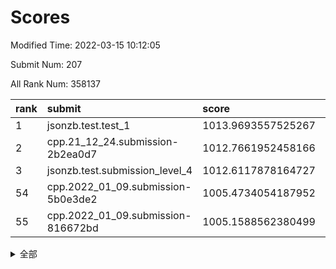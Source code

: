 # Scores

Modified Time: 2022-03-15 10:12:05

Submit Num: 207

All Rank Num: 358137

| rank |               submit               |       score        |       sigma        | pk_num |
| :--- | :--------------------------------- | :----------------- | :----------------- | :----- |
| 1    | jsonzb.test.test_1                 | 1013.9693557525267 | 0.8332427767855611 | 6920   |
| 2    | cpp.21_12_24.submission-2b2ea0d7   | 1012.7661952458166 | 0.8066034601150748 | 6924   |
| 3    | jsonzb.test.submission_level_4     | 1012.6117878164727 | 0.7994418334189639 | 6920   |
| 54   | cpp.2022_01_09.submission-5b0e3de2 | 1005.4734054187952 | 0.7171139095526695 | 6920   |
| 55   | cpp.2022_01_09.submission-816672bd | 1005.1588562380499 | 0.7257640052368599 | 6921   |


<details>
<summary>全部</summary>

| rank |                 submit                 |       score        |       sigma        | pk_num |
| :--- | :------------------------------------- | :----------------- | :----------------- | :----- |
| 1    | jsonzb.test.test_1                     | 1013.9693557525267 | 0.8332427767855611 | 6920   |
| 2    | cpp.21_12_24.submission-2b2ea0d7       | 1012.7661952458166 | 0.8066034601150748 | 6924   |
| 3    | jsonzb.test.submission_level_4         | 1012.6117878164727 | 0.7994418334189639 | 6920   |
| 4    | gobigger.level_3.submission_level_3_35 | 1012.1571373107981 | 0.7757375724365467 | 6915   |
| 5    | gobigger.level_3.submission_level_3_18 | 1011.243511119169  | 0.7769651981561316 | 6920   |
| 6    | gobigger.level_3.submission_level_3_15 | 1011.1313217370827 | 0.7627314180597816 | 6917   |
| 7    | gobigger.level_3.submission_level_3_28 | 1011.1044259417839 | 0.7848159162682526 | 6919   |
| 8    | gobigger.level_3.submission_level_3_31 | 1011.0769407309136 | 0.7435054932596985 | 6922   |
| 9    | gobigger.level_3.submission_level_3_49 | 1011.0735438330398 | 0.7588477279973829 | 6920   |
| 10   | gobigger.level_3.submission_level_3_45 | 1010.9562405165224 | 0.7673868468660264 | 6925   |
| 11   | gobigger.level_3.submission_level_3_24 | 1010.9067330396681 | 0.769828245596284  | 6922   |
| 12   | gobigger.level_3.submission_level_3_12 | 1010.8668136271018 | 0.767099463292094  | 6924   |
| 13   | gobigger.level_3.submission_level_3_2  | 1010.8630271117938 | 0.7724801045374785 | 6923   |
| 14   | gobigger.level_3.submission_level_3_16 | 1010.7851230073494 | 0.7712078873050344 | 6920   |
| 15   | gobigger.level_3.submission_level_3_43 | 1010.7640354883488 | 0.7794776072697782 | 6914   |
| 16   | gobigger.level_3.submission_level_3_33 | 1010.7549763355057 | 0.7467593826459626 | 6920   |
| 17   | gobigger.level_3.submission_level_3_1  | 1010.6381427934473 | 0.7576427679287209 | 6917   |
| 18   | gobigger.level_3.submission_level_3_19 | 1010.6292801758325 | 0.7585089950567112 | 6923   |
| 19   | gobigger.level_3.submission_level_3_17 | 1010.609722301826  | 0.7746463424115942 | 6921   |
| 20   | gobigger.level_3.submission_level_3_36 | 1010.535466385219  | 0.7505153934302735 | 6918   |
| 21   | gobigger.level_3.submission_level_3_22 | 1010.5058378207458 | 0.7653588150510274 | 6918   |
| 22   | gobigger.level_3.submission_level_3_6  | 1010.5050718299344 | 0.7949315389840736 | 6922   |
| 23   | gobigger.level_3.submission_level_3_4  | 1010.3713459758362 | 0.7771098505684394 | 6921   |
| 24   | gobigger.level_3.submission_level_3_37 | 1010.3161029087944 | 0.7640564712618978 | 6917   |
| 25   | gobigger.level_3.submission_level_3_27 | 1010.2688447841473 | 0.7817316461288722 | 6924   |
| 26   | gobigger.level_3.submission_level_3_20 | 1010.2181173496456 | 0.7572836699927449 | 6921   |
| 27   | gobigger.level_3.submission_level_3_41 | 1010.2136311170404 | 0.7548602824467556 | 6922   |
| 28   | gobigger.level_3.submission_level_3_5  | 1010.1705897813155 | 0.7638059347146994 | 6917   |
| 29   | gobigger.level_3.submission_level_3_48 | 1010.1465153887435 | 0.7750109375813734 | 6925   |
| 30   | gobigger.level_3.submission_level_3_11 | 1010.104164684516  | 0.7513838063720156 | 6919   |
| 31   | gobigger.level_3.submission_level_3_38 | 1010.0272457420538 | 0.7725227943512735 | 6923   |
| 32   | gobigger.level_3.submission_level_3_14 | 1009.9987220143229 | 0.7440060495502819 | 6921   |
| 33   | gobigger.level_3.submission_level_3_21 | 1009.9707737502171 | 0.7594824632626898 | 6922   |
| 34   | gobigger.level_3.submission_level_3_40 | 1009.9455228626541 | 0.759345778180816  | 6920   |
| 35   | gobigger.level_3.submission_level_3_8  | 1009.9300833712107 | 0.7584652518602045 | 6925   |
| 36   | gobigger.level_3.submission_level_3_39 | 1009.9221538565273 | 0.7479343887117905 | 6922   |
| 37   | gobigger.level_3.submission_level_3_9  | 1009.9079877138736 | 0.7473248630841263 | 6925   |
| 38   | gobigger.level_3.submission_level_3_10 | 1009.8914248410831 | 0.7412764119438029 | 6922   |
| 39   | gobigger.level_3.submission_level_3_23 | 1009.7993742158598 | 0.746806073015938  | 6918   |
| 40   | gobigger.level_3.submission_level_3_47 | 1009.7902657632757 | 0.7658761513554692 | 6924   |
| 41   | gobigger.level_3.submission_level_3_26 | 1009.566751201642  | 0.7325577404856465 | 6922   |
| 42   | gobigger.level_3.submission_level_3_29 | 1009.5476197540409 | 0.7557739937782935 | 6916   |
| 43   | gobigger.level_3.submission_level_3_46 | 1009.5088896871617 | 0.7737490468268544 | 6922   |
| 44   | gobigger.level_3.submission_level_3_30 | 1009.39703383355   | 0.7449827250380325 | 6925   |
| 45   | gobigger.level_3.submission_level_3_44 | 1009.3278278860863 | 0.7715482962620623 | 6916   |
| 46   | gobigger.level_3.submission_level_3_34 | 1009.3218908137926 | 0.7620830494914734 | 6918   |
| 47   | gobigger.level_3.submission_level_3_3  | 1009.2985517433344 | 0.7450945066075666 | 6919   |
| 48   | gobigger.level_3.submission_level_3_42 | 1009.2929198955658 | 0.7432264001765544 | 6921   |
| 49   | gobigger.level_3.submission_level_3_25 | 1009.1822352907955 | 0.7362661365658941 | 6924   |
| 50   | gobigger.level_3.submission_level_3_7  | 1009.0884755057318 | 0.7368165117505423 | 6915   |
| 51   | gobigger.level_3.submission_level_3_13 | 1009.0633616187382 | 0.7302716795953011 | 6920   |
| 52   | gobigger.level_3.submission_level_3_32 | 1008.5142359081218 | 0.7509880241493707 | 6923   |
| 53   | gobigger.level_3.submission_level_3_0  | 1008.2619261414571 | 0.7402505049060575 | 6922   |
| 54   | cpp.2022_01_09.submission-5b0e3de2     | 1005.4734054187952 | 0.7171139095526695 | 6920   |
| 55   | cpp.2022_01_09.submission-816672bd     | 1005.1588562380499 | 0.7257640052368599 | 6921   |
| 56   | gobigger.level_1.submission_level_1_1  | 1004.4780325734682 | 0.7253566887277759 | 6915   |
| 57   | gobigger.level_1.submission_level_1_35 | 1004.1583898839682 | 0.7222920680220597 | 6921   |
| 58   | gobigger.level_1.submission_level_1_19 | 1004.0446665902235 | 0.7211271186868329 | 6922   |
| 59   | gobigger.level_1.submission_level_1_34 | 1004.0065163267144 | 0.7294654968696528 | 6916   |
| 60   | gobigger.level_1.submission_level_1_13 | 1003.9949796236651 | 0.7190894960685756 | 6920   |
| 61   | gobigger.level_1.submission_level_1_7  | 1003.9706470666616 | 0.7239838733041631 | 6922   |
| 62   | gobigger.level_1.submission_level_1_17 | 1003.9545695798242 | 0.7243398924201754 | 6923   |
| 63   | gobigger.level_1.submission_level_1_9  | 1003.926417512756  | 0.7055763592908546 | 6923   |
| 64   | gobigger.level_1.submission_level_1_20 | 1003.800864340244  | 0.7079782472971177 | 6914   |
| 65   | gobigger.level_1.submission_level_1_4  | 1003.7939029656998 | 0.704164587874844  | 6923   |
| 66   | gobigger.level_1.submission_level_1_16 | 1003.7937208040826 | 0.729753449468887  | 6924   |
| 67   | gobigger.level_1.submission_level_1_11 | 1003.7282122954512 | 0.7130455011450191 | 6917   |
| 68   | gobigger.level_1.submission_level_1_47 | 1003.6486083733269 | 0.707295448306837  | 6925   |
| 69   | gobigger.level_1.submission_level_1_27 | 1003.5406241353438 | 0.7146645998471277 | 6920   |
| 70   | gobigger.level_1.submission_level_1_25 | 1003.5280991924033 | 0.7239395443839145 | 6919   |
| 71   | gobigger.level_1.submission_level_1_5  | 1003.3993535300932 | 0.7132951982457575 | 6918   |
| 72   | gobigger.level_1.submission_level_1_2  | 1003.3616507848091 | 0.7199281178513789 | 6921   |
| 73   | gobigger.level_1.submission_level_1_41 | 1003.3559278649892 | 0.7271786583875999 | 6917   |
| 74   | gobigger.level_1.submission_level_1_14 | 1003.3485206033569 | 0.714639316118537  | 6926   |
| 75   | gobigger.level_1.submission_level_1_18 | 1003.3112196775073 | 0.7212408796694059 | 6926   |
| 76   | gobigger.level_1.submission_level_1_29 | 1003.2565204170486 | 0.706959797034899  | 6921   |
| 77   | gobigger.level_1.submission_level_1_32 | 1003.2286178991628 | 0.7173707259565882 | 6920   |
| 78   | gobigger.level_1.submission_level_1_26 | 1003.1863770677445 | 0.7083299970410886 | 6919   |
| 79   | gobigger.level_1.submission_level_1_49 | 1003.1013202987015 | 0.7133012771280903 | 6917   |
| 80   | gobigger.level_1.submission_level_1_42 | 1003.1000116380013 | 0.7111668036048152 | 6915   |
| 81   | gobigger.level_1.submission_level_1_33 | 1003.0929479762351 | 0.7104013567419759 | 6924   |
| 82   | gobigger.level_1.submission_level_1_48 | 1003.0673030141685 | 0.7173134779533025 | 6915   |
| 83   | gobigger.level_1.submission_level_1_15 | 1003.024082946964  | 0.7128390369614177 | 6928   |
| 84   | gobigger.level_1.submission_level_1_10 | 1003.01418791493   | 0.7096311945212987 | 6927   |
| 85   | gobigger.level_1.submission_level_1_46 | 1002.9884396021494 | 0.7162817627977011 | 6922   |
| 86   | gobigger.level_1.submission_level_1_24 | 1002.9599154977319 | 0.7176080769850843 | 6921   |
| 87   | gobigger.level_1.submission_level_1_21 | 1002.9467640282511 | 0.7077982956593655 | 6917   |
| 88   | gobigger.level_1.submission_level_1_8  | 1002.9024012761602 | 0.7096599260718114 | 6922   |
| 89   | gobigger.level_1.submission_level_1_3  | 1002.8733145173142 | 0.7050635604134753 | 6921   |
| 90   | gobigger.level_1.submission_level_1_45 | 1002.8025306981256 | 0.7149282831399495 | 6918   |
| 91   | gobigger.level_1.submission_level_1_22 | 1002.7769654468422 | 0.7187964811531938 | 6914   |
| 92   | gobigger.level_1.submission_level_1_37 | 1002.7391434082282 | 0.7298250947424765 | 6921   |
| 93   | gobigger.level_1.submission_level_1_30 | 1002.6759298827396 | 0.7110375607444006 | 6917   |
| 94   | gobigger.level_1.submission_level_1_43 | 1002.655445915679  | 0.7156025724006251 | 6922   |
| 95   | gobigger.level_1.submission_level_1_6  | 1002.618565338008  | 0.7178219405439582 | 6923   |
| 96   | gobigger.level_1.submission_level_1_39 | 1002.6106267505094 | 0.7148099940149337 | 6915   |
| 97   | gobigger.level_1.submission_level_1_28 | 1002.5786173499808 | 0.7049118948743489 | 6926   |
| 98   | gobigger.level_1.submission_level_1_23 | 1002.5741235702243 | 0.7114906787899782 | 6918   |
| 99   | gobigger.level_1.submission_level_1_40 | 1002.4575821830825 | 0.7015975271151474 | 6919   |
| 100  | gobigger.level_1.submission_level_1_38 | 1002.3620974349044 | 0.7056081297157382 | 6918   |
| 101  | gobigger.level_1.submission_level_1_0  | 1002.3151873047143 | 0.7187197594173721 | 6921   |
| 102  | gobigger.level_1.submission_level_1_36 | 1002.1393458469697 | 0.7144637306009314 | 6919   |
| 103  | gobigger.level_1.submission_level_1_44 | 1002.0625771245914 | 0.7104518321897514 | 6924   |
| 104  | gobigger.level_1.submission_level_1_12 | 1001.8447419146112 | 0.7180421353774634 | 6918   |
| 105  | gobigger.level_1.submission_level_1_31 | 1001.705904672725  | 0.7136743737683316 | 6918   |
| 106  | gobigger.random.submission_random_19   | 997.4837398372308  | 0.7037220541656896 | 6920   |
| 107  | gobigger.random.submission_random_39   | 997.2566410355364  | 0.7071078343494983 | 6919   |
| 108  | gobigger.random.submission_random_23   | 997.1843217309194  | 0.6921625533263498 | 6918   |
| 109  | gobigger.random.submission_random_20   | 996.9634959389385  | 0.6987214731679122 | 6920   |
| 110  | gobigger.random.submission_random_48   | 996.8564855486268  | 0.7090903072809458 | 6922   |
| 111  | gobigger.random.submission_random_17   | 996.7885418849036  | 0.6981765848036595 | 6921   |
| 112  | gobigger.random.submission_random_4    | 996.762910408618   | 0.6948704367870205 | 6922   |
| 113  | gobigger.random.submission_random_29   | 996.7158905340337  | 0.7200246103301562 | 6920   |
| 114  | gobigger.random.submission_random_3    | 996.5868850763985  | 0.7061021593357416 | 6919   |
| 115  | gobigger.random.submission_random_13   | 996.5254504052593  | 0.7029041302251835 | 6923   |
| 116  | gobigger.random.submission_random_21   | 996.5252822773729  | 0.7196379579158472 | 6919   |
| 117  | gobigger.random.submission_random_9    | 996.4552626263286  | 0.7168691181998941 | 6918   |
| 118  | gobigger.random.submission_random_22   | 996.3901778311122  | 0.7042838176375047 | 6918   |
| 119  | gobigger.random.submission_random_45   | 996.3880438656291  | 0.7144723908593896 | 6922   |
| 120  | gobigger.random.submission_random_0    | 996.3164140868744  | 0.7042840196893012 | 6923   |
| 121  | gobigger.random.submission_random_33   | 996.3042100441668  | 0.7074663388531381 | 6920   |
| 122  | gobigger.random.submission_random_36   | 996.2923262932592  | 0.7073002799332907 | 6921   |
| 123  | gobigger.random.submission_random_42   | 996.2112994263045  | 0.7066718051231029 | 6925   |
| 124  | gobigger.random.submission_random_44   | 996.1915131418286  | 0.7304749627513728 | 6925   |
| 125  | gobigger.random.submission_random_27   | 996.1385459123079  | 0.7130965111752894 | 6924   |
| 126  | gobigger.random.submission_random_12   | 996.1186695582514  | 0.7181735340139934 | 6916   |
| 127  | gobigger.random.submission_random_6    | 996.0491936880414  | 0.7120518756655514 | 6924   |
| 128  | gobigger.random.submission_random_49   | 996.0458033517073  | 0.7090974491087954 | 6913   |
| 129  | gobigger.random.submission_random_30   | 996.0050771758099  | 0.7177200031759774 | 6920   |
| 130  | gobigger.random.submission_random_7    | 995.9865989654634  | 0.7213187530142661 | 6926   |
| 131  | gobigger.random.submission_random_10   | 995.9002566407746  | 0.7155188292212835 | 6922   |
| 132  | gobigger.random.submission_random_47   | 995.8527801067631  | 0.7146323555338054 | 6918   |
| 133  | gobigger.random.submission_random_16   | 995.8458759742867  | 0.7254238954514953 | 6923   |
| 134  | gobigger.random.submission_random_28   | 995.8306233486542  | 0.7128444627597847 | 6918   |
| 135  | gobigger.random.submission_random_34   | 995.8304017694525  | 0.7145785167115883 | 6921   |
| 136  | gobigger.random.submission_random_25   | 995.8249523008374  | 0.7045281849461706 | 6919   |
| 137  | gobigger.random.submission_random_15   | 995.8196689095224  | 0.7276602003642029 | 6918   |
| 138  | gobigger.random.submission_random_37   | 995.7571734744703  | 0.697930267568247  | 6924   |
| 139  | gobigger.random.submission_random_5    | 995.718462207397   | 0.7223276011347953 | 6922   |
| 140  | gobigger.random.submission_random_38   | 995.7171660979627  | 0.7121788507026615 | 6919   |
| 141  | gobigger.random.submission_random_46   | 995.5980230141068  | 0.7045076127902058 | 6921   |
| 142  | gobigger.random.submission_random_31   | 995.5696318860089  | 0.7111513163838948 | 6917   |
| 143  | gobigger.random.submission_random_2    | 995.5586371910058  | 0.7115917996743321 | 6919   |
| 144  | gobigger.random.submission_random_14   | 995.5506133662424  | 0.7082899048282152 | 6922   |
| 145  | gobigger.random.submission_random_26   | 995.5097439425214  | 0.7060336398914326 | 6921   |
| 146  | gobigger.random.submission_random_8    | 995.4219965721976  | 0.7143185574471483 | 6922   |
| 147  | gobigger.random.submission_random_35   | 995.2567424858498  | 0.7027086540270103 | 6922   |
| 148  | gobigger.random.submission_random_41   | 995.1717116381994  | 0.7035723901230537 | 6918   |
| 149  | gobigger.random.submission_random_18   | 995.171593558063   | 0.7174724076842237 | 6928   |
| 150  | gobigger.random.submission_random_24   | 995.0895664336572  | 0.7232387129599995 | 6921   |
| 151  | gobigger.random.submission_random_32   | 995.0401688956542  | 0.7112970761638339 | 6923   |
| 152  | gobigger.random.submission_random_43   | 994.9299185489435  | 0.7239332055290552 | 6919   |
| 153  | gobigger.random.submission_random_40   | 994.8619100291203  | 0.7170016701746071 | 6920   |
| 154  | gobigger.random.submission_random_11   | 994.8050555657327  | 0.7053667743076893 | 6919   |
| 155  | gobigger.level_2.submission_level_2_10 | 994.7251554928229  | 0.7149211688908748 | 6920   |
| 156  | gobigger.random.submission_random_1    | 994.5009067400746  | 0.7256699703361877 | 6921   |
| 157  | gobigger.level_2.submission_level_2_34 | 994.2911309379958  | 0.7492036589772503 | 6923   |
| 158  | gobigger.level_2.submission_level_2_33 | 994.0806780517526  | 0.7325418948714909 | 6920   |
| 159  | gobigger.level_2.submission_level_2_46 | 993.9895280100644  | 0.7254366352290937 | 6913   |
| 160  | gobigger.level_2.submission_level_2_41 | 993.6521443479589  | 0.7372384220766292 | 6918   |
| 161  | gobigger.level_2.submission_level_2_44 | 993.6232454964685  | 0.7234899142326907 | 6923   |
| 162  | gobigger.level_2.submission_level_2_47 | 993.5154279045393  | 0.7353264406099673 | 6925   |
| 163  | gobigger.level_2.submission_level_2_42 | 993.3815598647028  | 0.7502409096729336 | 6922   |
| 164  | gobigger.level_2.submission_level_2_2  | 993.2379252785563  | 0.7227604598209044 | 6921   |
| 165  | gobigger.level_2.submission_level_2_27 | 992.7467613296803  | 0.7406229604506392 | 6923   |
| 166  | gobigger.level_2.submission_level_2_48 | 992.6009357003846  | 0.7254466079594554 | 6920   |
| 167  | gobigger.level_2.submission_level_2_19 | 992.589646278158   | 0.7419203794572944 | 6923   |
| 168  | gobigger.level_2.submission_level_2_23 | 992.5869897532773  | 0.7414899168444901 | 6916   |
| 169  | gobigger.level_2.submission_level_2_30 | 992.4128000662306  | 0.7318093056229437 | 6922   |
| 170  | gobigger.level_2.submission_level_2_25 | 992.4070681114634  | 0.7755795453618991 | 6918   |
| 171  | gobigger.level_2.submission_level_2_40 | 992.3829489890113  | 0.7337628044731075 | 6917   |
| 172  | gobigger.level_2.submission_level_2_22 | 992.3396341644253  | 0.7391075862392463 | 6927   |
| 173  | gobigger.level_2.submission_level_2_11 | 992.3191806449697  | 0.7368218220005247 | 6920   |
| 174  | gobigger.level_2.submission_level_2_31 | 992.2453968976556  | 0.7357681954571847 | 6921   |
| 175  | gobigger.level_2.submission_level_2_20 | 992.2166535486243  | 0.7343297814195973 | 6920   |
| 176  | gobigger.level_2.submission_level_2_43 | 992.1901580435043  | 0.7499098620769673 | 6925   |
| 177  | gobigger.level_2.submission_level_2_28 | 992.189220812298   | 0.7503736881811126 | 6920   |
| 178  | gobigger.level_2.submission_level_2_24 | 992.0765968340351  | 0.7611421875826032 | 6921   |
| 179  | gobigger.level_2.submission_level_2_7  | 992.0231486997334  | 0.7555105590634397 | 6921   |
| 180  | gobigger.level_2.submission_level_2_45 | 992.016508071953   | 0.7440423966130998 | 6922   |
| 181  | gobigger.level_2.submission_level_2_13 | 992.0077062953586  | 0.7347008569385675 | 6920   |
| 182  | gobigger.level_2.submission_level_2_35 | 991.9112579703193  | 0.7474140313102858 | 6916   |
| 183  | gobigger.level_2.submission_level_2_16 | 991.883520196278   | 0.7482652287019818 | 6921   |
| 184  | gobigger.level_2.submission_level_2_21 | 991.8518367203532  | 0.7501754497886252 | 6922   |
| 185  | gobigger.level_2.submission_level_2_39 | 991.8326394963808  | 0.7503513581106642 | 6918   |
| 186  | gobigger.level_2.submission_level_2_49 | 991.8093205286881  | 0.7636817271918638 | 6921   |
| 187  | gobigger.level_2.submission_level_2_5  | 991.7948334400243  | 0.7487219620994734 | 6923   |
| 188  | gobigger.level_2.submission_level_2_36 | 991.7688983646613  | 0.7290675260162373 | 6922   |
| 189  | gobigger.level_2.submission_level_2_12 | 991.6757704808808  | 0.7428803254639494 | 6921   |
| 190  | gobigger.level_2.submission_level_2_15 | 991.5020990770687  | 0.7382087653913367 | 6919   |
| 191  | gobigger.level_2.submission_level_2_26 | 991.3946244784881  | 0.7458360157788477 | 6919   |
| 192  | gobigger.level_2.submission_level_2_29 | 991.3311261741471  | 0.7464089974636806 | 6922   |
| 193  | gobigger.level_2.submission_level_2_17 | 991.3129812697985  | 0.7465244257702508 | 6920   |
| 194  | gobigger.level_2.submission_level_2_6  | 991.2993156321292  | 0.7497874407152298 | 6915   |
| 195  | gobigger.level_2.submission_level_2_14 | 991.2567848613369  | 0.7618832121744401 | 6918   |
| 196  | gobigger.level_2.submission_level_2_38 | 991.2546850357102  | 0.7470027556641312 | 6918   |
| 197  | gobigger.level_2.submission_level_2_1  | 991.2479425186177  | 0.7807374335681917 | 6923   |
| 198  | gobigger.level_2.submission_level_2_4  | 991.2011040169091  | 0.7353420407934987 | 6925   |
| 199  | gobigger.level_2.submission_level_2_0  | 991.1916462145476  | 0.7566546022345628 | 6923   |
| 200  | gobigger.level_2.submission_level_2_32 | 991.077344517535   | 0.7654229404486936 | 6920   |
| 201  | gobigger.level_2.submission_level_2_8  | 990.9711710464719  | 0.7552900399234862 | 6921   |
| 202  | gobigger.level_2.submission_level_2_9  | 990.8736709126188  | 0.7520908007032383 | 6918   |
| 203  | gobigger.level_2.submission_level_2_18 | 990.2668307015384  | 0.7612643324411486 | 6926   |
| 204  | gobigger.level_2.submission_level_2_3  | 990.1716602662866  | 0.7578284150702591 | 6919   |
| 205  | gobigger.level_2.submission_level_2_37 | 990.1314299025366  | 0.7654337040707864 | 6913   |
| 206  | gobigger.none.submission_none_0        | 978.1380441426243  | 1.318914404279191  | 6922   |
| 207  | gobigger.none.submission_none_1        | 974.8827089442556  | 1.544686530068626  | 6922   |

</details>
